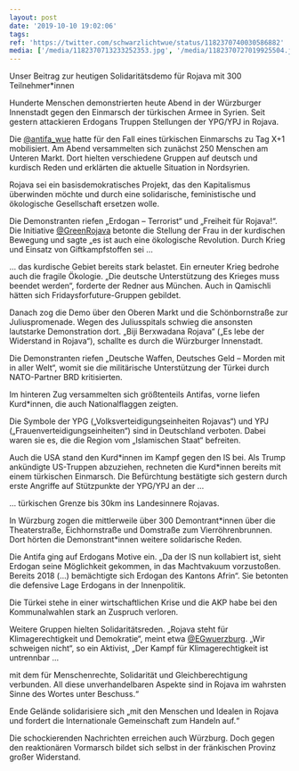 ```yaml
---
layout: post
date: '2019-10-10 19:02:06'
tags: 
ref: 'https://twitter.com/schwarzlichtwue/status/1182370740030586882'
media: ['/media/1182370713233252353.jpg', '/media/1182370727019925504.jpg', '/media/1182370743868444675.jpg', '/media/1182370750948356097.jpg', '/media/1182370759798349824.jpg', '/media/1182370799157690370.jpg', '/media/1182370856246415361.jpg', '/media/1182370865046011909.jpg', '/media/1182371443323092992.jpg']
---
```

Unser Beitrag zur heutigen Solidaritätsdemo für Rojava mit 300 Teilnehmer\*innen



 

Hunderte Menschen demonstrierten heute Abend in der Würzburger Innenstadt gegen den Einmarsch der türkischen Armee in Syrien. Seit gestern attackieren Erdogans Truppen Stellungen der YPG/YPJ in Rojava. 

Die [@antifa_wue](https://twitter.com/antifa_wue) hatte für den Fall eines türkischen Einmarschs zu Tag X+1 mobilisiert. Am Abend versammelten sich zunächst 250 Menschen am Unteren Markt. Dort hielten verschiedene Gruppen auf deutsch und kurdisch Reden und erklärten die aktuelle Situation in Nordsyrien. 

Rojava sei ein basisdemokratisches Projekt, das den Kapitalismus überwinden möchte und durch eine solidarische, feministische und ökologische Gesellschaft ersetzen wolle.

Die Demonstranten riefen „Erdogan – Terrorist“ und „Freiheit für Rojava!“. Die Initiative [@GreenRojava](https://twitter.com/GreenRojava) betonte die Stellung der Frau in der kurdischen Bewegung und sagte „es ist auch eine ökologische Revolution. Durch Krieg und Einsatz von Giftkampfstoffen sei … 

… das kurdische Gebiet bereits stark belastet. Ein erneuter Krieg bedrohe auch die fragile Ökologie. „Die deutsche Unterstützung des Krieges muss beendet werden“, forderte der Redner aus München. Auch in Qamischli hätten sich Fridaysforfuture-Gruppen gebildet. 

Danach zog die Demo über den Oberen Markt und die Schönbornstraße zur Juliuspromenade. Wegen des Juliusspitals schwieg die ansonsten lautstarke Demonstration dort. „Biji Berxwadana Rojava“ („Es lebe der Widerstand in Rojava“), schallte es durch die Würzburger Innenstadt. 

Die Demonstranten riefen „Deutsche Waffen, Deutsches Geld – Morden mit in aller Welt“, womit sie die militärische Unterstützung der Türkei durch NATO-Partner BRD kritisierten.

Im hinteren Zug versammelten sich größtenteils Antifas, vorne liefen Kurd\*innen, die auch Nationalflaggen zeigten.

Die Symbole der YPG („Volksverteidigungseinheiten Rojavas“) und YPJ („Frauenverteidigungseinheiten“) sind in Deutschland verboten. Dabei waren sie es, die die Region vom „Islamischen Staat“ befreiten.

Auch die USA stand den Kurd\*innen im Kampf gegen den IS bei. Als Trump ankündigte US-Truppen abzuziehen, rechneten die Kurd\*innen bereits mit einem türkischen Einmarsch. Die Befürchtung bestätigte sich gestern durch erste Angriffe auf Stützpunkte der YPG/YPJ an der …

… türkischen Grenze bis 30km ins Landesinnere Rojavas. 



In Würzburg zogen die mittlerweile über 300 Demontrant\*innen über die Theaterstraße, Eichhornstraße und Domstraße zum Vierröhrenbrunnen. Dort hörten die Demonstrant\*innen weitere solidarische Reden.

Die Antifa ging auf Erdogans Motive ein. „Da der IS nun kollabiert ist, sieht Erdogan seine Möglichkeit gekommen, in das Machtvakuum vorzustoßen. Bereits 2018 (…) bemächtigte sich Erdogan des Kantons Afrin“. Sie betonten die defensive Lage Erdogans in der Innenpolitik. 

Die Türkei stehe in einer wirtschaftlichen Krise und die AKP habe bei den Kommunalwahlen stark an Zuspruch verloren.

Weitere Gruppen hielten Solidaritätsreden. „Rojava steht für Klimagerechtigkeit und Demokratie“, meint etwa [@EGwuerzburg](https://twitter.com/EGwuerzburg). „Wir schweigen nicht“, so ein Aktivist, „Der Kampf für Klimagerechtigkeit ist untrennbar …

mit dem für Menschenrechte, Solidarität und Gleichberechtigung verbunden. All diese unverhandelbaren Aspekte sind in Rojava im wahrsten Sinne des Wortes unter Beschuss.“

Ende Gelände solidarisiere sich „mit den Menschen und Idealen in Rojava und fordert die Internationale Gemeinschaft zum Handeln auf.“

Die schockierenden Nachrichten erreichen auch Würzburg. Doch gegen den reaktionären Vormarsch bildet sich selbst in der fränkischen Provinz großer Widerstand.